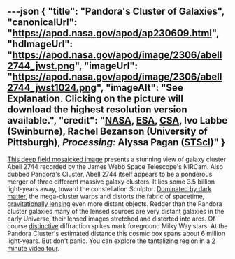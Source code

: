 ---json
{
  "title": "Pandora's Cluster of Galaxies",
  "canonicalUrl": "https://apod.nasa.gov/apod/ap230609.html",
  "hdImageUrl": "https://apod.nasa.gov/apod/image/2306/abell2744_jwst.png",
  "imageUrl": "https://apod.nasa.gov/apod/image/2306/abell2744_jwst1024.png",
  "imageAlt": "See Explanation. Clicking on the picture will download the highest resolution version available.",
  "credit": "[NASA](https://www.nasa.gov/), [ESA](https://www.esa.int/), [CSA](https://www.asc-csa.gc.ca/eng/), Ivo Labbe (Swinburne), Rachel Bezanson (University of Pittsburgh), _Processing:_ Alyssa Pagan ([STScI](https://www.stsci.edu/))"
}
---

[This deep field mosaicked image](https://webbtelescope.org/contents/news-releases/2023/news-2023-107) presents a stunning view of galaxy cluster Abell 2744 recorded by the James Webb Space Telescope's NIRCam. Also dubbed Pandora's Cluster, Abell 2744 itself appears to be a ponderous merger of three different massive galaxy clusters. It lies some 3.5 billion light-years away, toward the constellation Sculptor. [Dominated by dark matter](https://chandra.harvard.edu/photo/2011/a2744/), the mega-cluster warps and distorts the fabric of spacetime, [gravitationally lensing](https://webbtelescope.org/contents/media/videos/2019/41/1229-Video) even more distant objects. Redder than the Pandora cluster galaxies many of the lensed sources are very distant galaxies in the early Universe, their lensed images stretched and distorted into arcs. Of course [distinctive](https://apod.nasa.gov/apod/ap220319.html) diffraction spikes mark foreground Milky Way stars. At the Pandora Cluster's estimated distance this cosmic box spans about 6 million light-years. But don't panic. You can explore the tantalizing region in a [2 minute video tour](https://webbtelescope.org/contents/news-releases/2023/news-2023-107#section-id-3).

